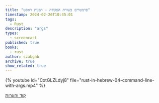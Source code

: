 ```yaml
---
title: "פרמטרים בשורת הפקודה - תכנות ראסט"
timestamp: 2024-02-26T10:45:01
tags:
  - Rust
description: "args"
types:
  - screencast
published: true
books:
  - rust
author: szabgab
archive: true
show_related: true
---
```





{% youtube id="CxtGLZLdyj8" file="rust-in-hebrew-04-command-line-with-args.mp4" %}


[קוד והערות](https://github.com/szabgab/learning-rust-in-hebrew-2024-02-25)
